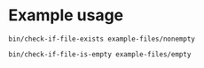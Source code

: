 # Example usage

```
bin/check-if-file-exists example-files/nonempty

bin/check-if-file-is-empty example-files/empty
```


